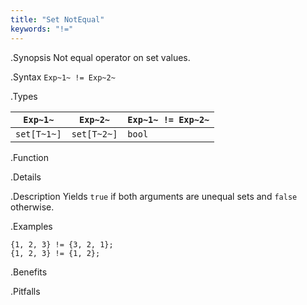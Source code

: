 ```yaml
---
title: "Set NotEqual"
keywords: "!="
---
```


.Synopsis
Not equal operator on set values.

.Syntax
`Exp~1~ != Exp~2~`

.Types


| `Exp~1~`    |  `Exp~2~`    | `Exp~1~ != Exp~2~`  |
| --- | --- | --- |
| `set[T~1~]` |  `set[T~2~]` | `bool`                |


.Function

.Details

.Description
Yields `true` if both arguments are unequal sets and `false` otherwise.

.Examples
```rascal-shell
{1, 2, 3} != {3, 2, 1};
{1, 2, 3} != {1, 2};
```

.Benefits

.Pitfalls

